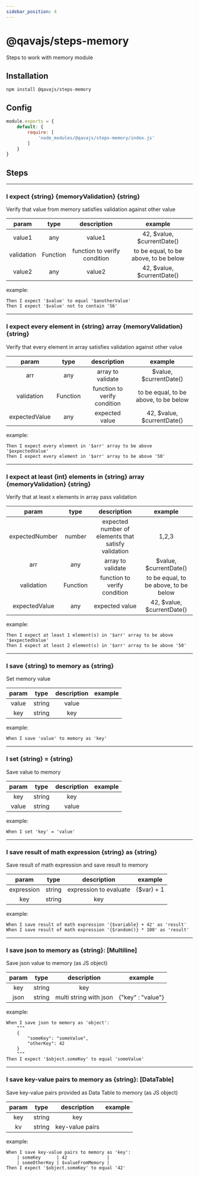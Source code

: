 ```yaml
---
sidebar_position: 4
---
```


# @qavajs/steps-memory
Steps to work with memory module
## Installation
`npm install @qavajs/steps-memory`
## Config
```javascript
module.exports = {
    default: {
        require: [
            'node_modules/@qavajs/steps-memory/index.js'
        ]
    }
}
```
## Steps

---
### I expect {string} {memoryValidation} {string}

Verify that value from memory satisfies validation against other value

|   param    |   type   |         description          |                example                |
|:----------:|:--------:|:----------------------------:|:-------------------------------------:|
|   value1   |   any    |            value1            |      42, $value, $currentDate()       |
| validation | Function | function to verify condition | to be equal, to be above, to be below |
|   value2   |   any    |            value2            |      42, $value, $currentDate()       |

example:
```gherkin
Then I expect '$value' to equal '$anotherValue'
Then I expect '$value' not to contain '56'
```

---
### I expect every element in {string} array {memoryValidation} {string}

Verify that every element in array satisfies validation against other value

|     param      |   type   |         description          |                example                |
|:--------------:|:--------:|:----------------------------:|:-------------------------------------:|
|      arr       |   any    |      array to validate       |        $value, $currentDate()         |
|   validation   | Function | function to verify condition | to be equal, to be above, to be below |
| expectedValue  |   any    |        expected value        |      42, $value, $currentDate()       |

example:
```gherkin
Then I expect every element in '$arr' array to be above '$expectedValue'
Then I expect every element in '$arr' array to be above '50'
```
---
### I expect at least {int} elements in {string} array {memoryValidation} {string}

Verify that at least x elements in array pass validation

|     param      |   type   |                     description                     |                example                |
|:--------------:|:--------:|:---------------------------------------------------:|:-------------------------------------:|
| expectedNumber |  number  | expected number of elements that satisfy validation |                 1,2,3                 |
|      arr       |   any    |                  array to validate                  |        $value, $currentDate()         |
|   validation   | Function |            function to verify condition             | to be equal, to be above, to be below |
| expectedValue  |   any    |                   expected value                    |      42, $value, $currentDate()       |

example:
```gherkin
Then I expect at least 1 element(s) in '$arr' array to be above '$expectedValue'
Then I expect at least 2 element(s) in '$arr' array to be above '50'
```

---
### I save {string} to memory as {string}

Set memory value

| param |  type  | description | example |
|:-----:|:------:|:-----------:|:-------:|
| value | string |    value    |         |
|  key  | string |     key     |         |

example:
```gherkin
When I save 'value' to memory as 'key'
```

---
### I set {string} = {string}

Save value to memory

| param |  type  | description | example |
|:-----:|:------:|:-----------:|:-------:|
|  key  | string |     key     |         |
| value | string |    value    |         |

example:
```gherkin
When I set 'key' = 'value'
```
              
---
### I save result of math expression {string} as {string}

Save result of math expression and save result to memory

|   param    |  type  |      description       |  example   |
|:----------:|:------:|:----------------------:|:----------:|
| expression | string | expression to evaluate | {$var} + 1 |
|    key     | string |          key           |            |

example:
```gherkin
When I save result of math expression '{$variable} + 42' as 'result'
When I save result of math expression '{$random()} * 100' as 'result'
```

---
### I save json to memory as {string}: [Multiline]

Save json value to memory (as JS object)

| param |  type  |      description       |      example      |
|:-----:|:------:|:----------------------:|:-----------------:|
|  key  | string |          key           |                   |
| json  | string | multi string with json | {"key" : "value"} |

example:
```gherkin
When I save json to memory as 'object':
    """
    {
        "someKey": "someValue",
        "otherKey": 42
    }
    """
Then I expect '$object.someKey' to equal 'someValue'
```

---
### I save key-value pairs to memory as {string}: [DataTable]

Save key-value pairs provided as Data Table to memory (as JS object)

| param |  type  |   description   | example |
|:-----:|:------:|:---------------:|:-------:|
|  key  | string |       key       |         |
|  kv   | string | key-value pairs |         |

example:
```gherkin
When I save key-value pairs to memory as 'key':
    | someKey      | 42               |
    | someOtherKey | $valueFromMemory |
Then I expect '$object.someKey' to equal '42'
```
